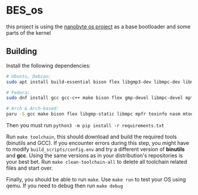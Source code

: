 # BES_os

this project is using the [nanobyte os project](https://github.com/nanobyte-dev/nanobyte_os/tree/master) as a base bootloader and some parts of the kernel

## Building

Install the following dependencies:

``` bash
# Ubuntu, Debian:
sudo apt install build-essential bison flex libgmp3-dev libmpc-dev libmpfr-dev texinfo nasm mtools wget python3 python3-pip python3-parted dosfstools libguestfs-tools qemu-system-x86

# Fedora:
sudo dnf install gcc gcc-c++ make bison flex gmp-devel libmpc-devel mpfr-devel texinfo nasm mtools wget python3 python3-pip python3-pyparted dosfstools guestfs-tools qemu-system-x86

# Arch & Arch-based:
paru -S gcc make bison flex libgmp-static libmpc mpfr texinfo nasm mtools qemu-system-x86 python3
```

Then you must run ```python3 -m pip install -r requirements.txt```

Run `make toolchain`, this should download and build the required tools (binutils and GCC). If you encounter errors during this step, you might have to modify `build_scripts/config.env` and try a different version of **binutils** and **gcc**. Using the same versions as in your distribution's repositories is your best bet. Run `make clean-toolchain-all` to delete all toolchain related files and start over.

Finally, you should be able to run `make`. Use `make run` to test your OS using qemu. If you need to debug then run `make debug`
